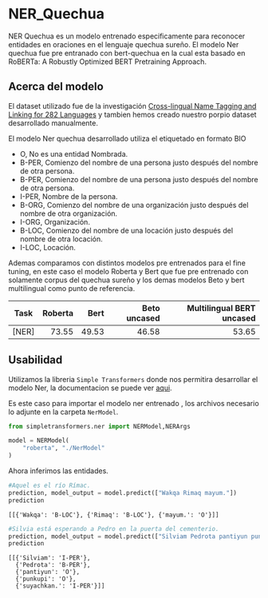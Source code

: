 # NER_Quechua
NER Quechua es un modelo entrenado especificamente para reconocer entidades en oraciones en el lenguaje quechua sureño. El modelo Ner quechua fue pre entranado con bert-quechua en la cual esta basado en RoBERTa: A Robustly Optimized BERT Pretraining Approach.

## Acerca del modelo
El dataset utilizado fue de la investigación 
[Cross-lingual Name Tagging and Linking for 282 Languages](https://aclanthology.org/P17-1178.pdf)
y tambien hemos creado nuestro porpio dataset desarrollado manualmente.

El modelo Ner quechua desarrollado utiliza el etiquetado en formato BIO
- O, No es una entidad Nombrada.
- B-PER, Comienzo del nombre de una persona justo después del nombre de otra persona.
- B-PER, Comienzo del nombre de una persona justo después del nombre de otra persona.
- I-PER, Nombre de la persona.
- B-ORG, Comienzo del nombre de una organización justo después del nombre de otra organización.
- I-ORG, Organización.
- B-LOC, Comienzo del nombre de una locación justo después del nombre de otra locación.
- I-LOC, Locación.

Ademas comparamos con distintos modelos pre entrenados para el fine tuning, en este caso el modelo Roberta y Bert que fue pre entrenado con solamente corpus del quechua sureño y los demas modelos Beto y bert multilingual como punto de referencia.

|Task   | Roberta    | Bert | Beto uncased   | Multilingual BERT uncased                  |               
|-------|--------------:|--------------:|--------------------------:|-------------------------------:|
|[NER]  | 73.55      | 49.53        | 46.58                | 53.65                      |            

## Usabilidad
Utilizamos la libreria `Simple Transformers` donde nos permitira desarrollar el modelo Ner, la documentacion se puede ver [aqui](https://simpletransformers.ai/docs/ner-model/).

Es este caso para importar el modelo ner entrenado , los archivos necesario lo adjunte en la carpeta `NerModel`.

```python
from simpletransformers.ner import NERModel,NERArgs

model = NERModel(
    "roberta", "./NerModel"
)
```
Ahora inferimos las entidades.

```python
#Aquel es el río Rímac.
prediction, model_output = model.predict(["Wakqa Rimaq mayum."]) 
prediction
```
```
[[{'Wakqa': 'B-LOC'}, {'Rimaq': 'B-LOC'}, {'mayum.': 'O'}]]
```
```python
#Silvia está esperando a Pedro en la puerta del cementerio.
prediction, model_output = model.predict(["Silviam Pedrota pantiyun punkupi suyachkan."]) 
prediction
```
```
[[{'Silviam': 'I-PER'},
  {'Pedrota': 'B-PER'},
  {'pantiyun': 'O'},
  {'punkupi': 'O'},
  {'suyachkan.': 'I-PER'}]]
  ```



